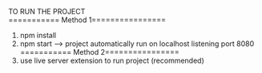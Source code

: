 TO RUN THE PROJECT<br>
=========== Method 1================
1. npm install
2. npm start 
--> project automatically run on localhost listening port 8080
=========== Method 2================
1. use live server extension to run project (recommended)

